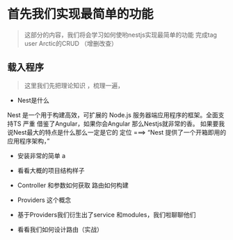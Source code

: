 # 首先我们实现最简单的功能

> 这部分的内容，我们将会学习如何使哟nestjs实现最简单的功能 完成tag user Arctic的CRUD （增删改查）

## 载入程序

> 这里我们先把理论知识 ，梳理一遍，

- Nest是什么

Nest 是一个用于构建高效，可扩展的 Node.js 服务器端应用程序的框架。全面支持TS 严重 借鉴了Angular，如果你会Angular 那么Nestjs就非常的香。 如果要我说Nest最大的特点是什么那么一定是它的 定位 ===> “Nest 提供了一个开箱即用的应用程序架构，”

- 安装非常的简单
a
- 看看大概的项目结构样子

- Controller 和参数如何获取 路由如何构建

- Providers 这个概念

- 基于Providers我们衍生出了service 和modules，我们啦聊聊他们

- 看看我们如何设计路由（实战）

